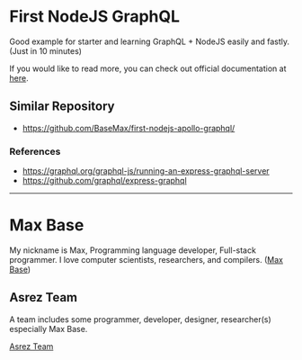# First NodeJS GraphQL

Good example for starter and learning GraphQL + NodeJS easily and fastly. (Just in 10 minutes)

If you would like to read more, you can check out official documentation at [here](https://graphql.org/graphql-js/running-an-express-graphql-server/).

## Similar Repository

- https://github.com/BaseMax/first-nodejs-apollo-graphql/

### References

- https://graphql.org/graphql-js/running-an-express-graphql-server
- https://github.com/graphql/express-graphql

---------

# Max Base

My nickname is Max, Programming language developer, Full-stack programmer. I love computer scientists, researchers, and compilers. ([Max Base](https://maxbase.org/))

## Asrez Team

A team includes some programmer, developer, designer, researcher(s) especially Max Base.

[Asrez Team](https://www.asrez.com/)
